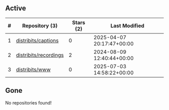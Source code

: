 ## Active
| # | Repository (3) | Stars (2) | Last Modified |
| --- | --- | --- | --- |
| 1 | [distribits/captions](https://hub.datalad.org/distribits/captions) | 0 | 2025-04-07 20:17:47+00:00 |
| 2 | [distribits/recordings](https://hub.datalad.org/distribits/recordings) | 2 | 2024-08-09 12:40:44+00:00 |
| 3 | [distribits/www](https://hub.datalad.org/distribits/www) | 0 | 2025-07-03 14:58:22+00:00 |

## Gone
No repositories found!
